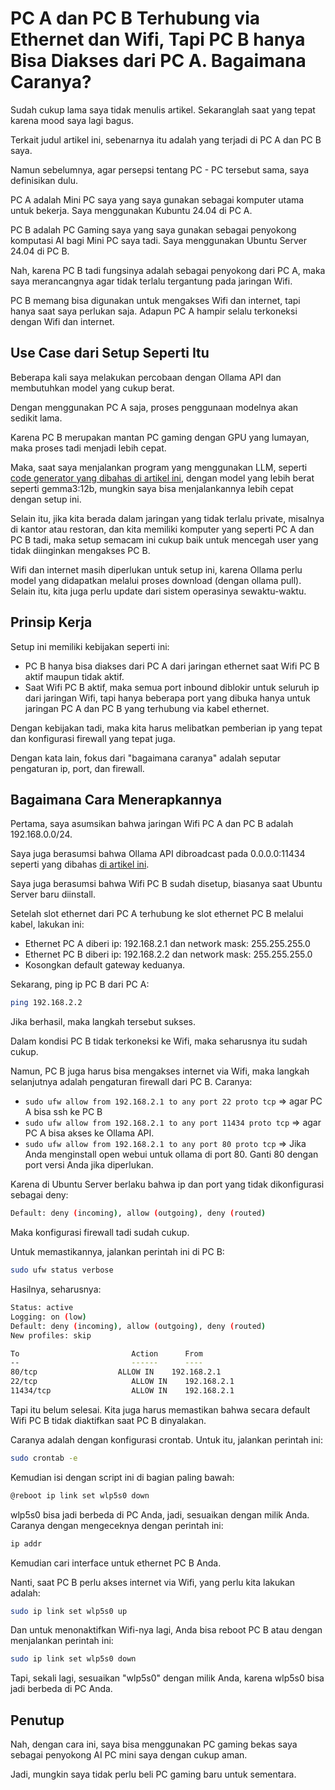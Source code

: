 # PC A dan PC B Terhubung via Ethernet dan Wifi, Tapi PC B hanya Bisa Diakses dari PC A. Bagaimana Caranya?

Sudah cukup lama saya tidak menulis artikel. Sekaranglah saat yang tepat karena mood saya lagi bagus.

Terkait judul artikel ini, sebenarnya itu adalah yang terjadi di PC A dan PC B saya.

Namun sebelumnya, agar persepsi tentang PC - PC tersebut sama, saya definisikan dulu.

PC A adalah Mini PC saya yang saya gunakan sebagai komputer utama untuk bekerja. Saya menggunakan Kubuntu 24.04 di PC A.

PC B adalah PC Gaming saya yang saya gunakan sebagai penyokong komputasi AI bagi Mini PC saya tadi. Saya menggunakan Ubuntu Server 24.04 di PC B.

Nah, karena PC B tadi fungsinya adalah sebagai penyokong dari PC A, maka saya merancangnya agar tidak terlalu tergantung pada jaringan Wifi.

PC B memang bisa digunakan untuk mengakses Wifi dan internet, tapi hanya saat saya perlukan saja. Adapun PC A hampir selalu terkoneksi dengan Wifi dan internet.

## Use Case dari Setup Seperti Itu

Beberapa kali saya melakukan percobaan dengan Ollama API dan membutuhkan model yang cukup berat.

Dengan menggunakan PC A saja, proses penggunaan modelnya akan sedikit lama.

Karena PC B merupakan mantan PC gaming dengan GPU yang lumayan, maka proses tadi menjadi lebih cepat.

Maka, saat saya menjalankan program yang menggunakan LLM, seperti [code generator yang dibahas di artikel ini](Membuat%20Bahasa%20Pemrograman%20Web%20yang%20Menggunakan%20Bahasa%20Manusia%20dengan%20LLM%20gemma3%3A1b.md), dengan model yang lebih berat seperti gemma3:12b, mungkin saya bisa menjalankannya lebih cepat dengan setup ini.

Selain itu, jika kita berada dalam jaringan yang tidak terlalu private, misalnya di kantor atau restoran, dan kita memiliki komputer yang seperti PC A dan PC B tadi, maka setup semacam ini cukup baik untuk mencegah user yang tidak diinginkan mengakses PC B.

Wifi dan internet masih diperlukan untuk setup ini, karena Ollama perlu model yang didapatkan melalui proses download (dengan ollama pull). Selain itu, kita juga perlu update dari sistem operasinya sewaktu-waktu.

## Prinsip Kerja

Setup ini memiliki kebijakan seperti ini:

-   PC B hanya bisa diakses dari PC A dari jaringan ethernet saat Wifi PC B aktif maupun tidak aktif.
-   Saat Wifi PC B aktif, maka semua port inbound diblokir untuk seluruh ip dari jaringan Wifi, tapi hanya beberapa port yang dibuka hanya untuk jaringan PC A dan PC B yang terhubung via kabel ethernet.

Dengan kebijakan tadi, maka kita harus melibatkan pemberian ip yang tepat dan konfigurasi firewall yang tepat juga.

Dengan kata lain, fokus dari "bagaimana caranya" adalah seputar pengaturan ip, port, dan firewall.

## Bagaimana Cara Menerapkannya

Pertama, saya asumsikan bahwa jaringan Wifi PC A dan PC B adalah 192.168.0.0/24.

Saya juga berasumsi bahwa Ollama API dibroadcast pada 0.0.0.0:11434 seperti yang dibahas [di artikel ini](Cerita%20Waktu%20Saya%20Ingin%20Coding%20Pakai%20LLM%20Lokal%20dengan%20VSCode%20(di%20Ubuntu%2024.04.2).md).

Saya juga berasumsi bahwa Wifi PC B sudah disetup, biasanya saat Ubuntu Server baru diinstall.

Setelah slot ethernet dari PC A terhubung ke slot ethernet PC B melalui kabel, lakukan ini:

-   Ethernet PC A diberi ip: 192.168.2.1 dan network mask: 255.255.255.0
-   Ethernet PC B diberi ip: 192.168.2.2 dan network mask: 255.255.255.0
-   Kosongkan default gateway keduanya.

Sekarang, ping ip PC B dari PC A:

```bash
ping 192.168.2.2
```

Jika berhasil, maka langkah tersebut sukses.

Dalam kondisi PC B tidak terkoneksi ke Wifi, maka seharusnya itu sudah cukup.

Namun, PC B juga harus bisa mengakses internet via Wifi, maka langkah selanjutnya adalah pengaturan firewall dari PC B. Caranya:

-   `sudo ufw allow from 192.168.2.1 to any port 22 proto tcp` => agar PC A bisa ssh ke PC B
-   `sudo ufw allow from 192.168.2.1 to any port 11434 proto tcp` => agar PC A bisa akses ke Ollama API.
-   `sudo ufw allow from 192.168.2.1 to any port 80 proto tcp` => Jika Anda menginstall open webui untuk ollama di port 80. Ganti 80 dengan port versi Anda jika diperlukan.

Karena di Ubuntu Server berlaku bahwa ip dan port yang tidak dikonfigurasi sebagai deny:

```bash
Default: deny (incoming), allow (outgoing), deny (routed)
```

Maka konfigurasi firewall tadi sudah cukup.

Untuk memastikannya, jalankan perintah ini di PC B:

```bash
sudo ufw status verbose
```

Hasilnya, seharusnya:

```bash
Status: active
Logging: on (low)
Default: deny (incoming), allow (outgoing), deny (routed)
New profiles: skip

To                         Action      From
--                         ------      ----     
80/tcp                  ALLOW IN    192.168.2.1               
22/tcp                     ALLOW IN    192.168.2.1               
11434/tcp                  ALLOW IN    192.168.2.1  
```

Tapi itu belum selesai. Kita juga harus memastikan bahwa secara default Wifi PC B tidak diaktifkan saat PC B dinyalakan.

Caranya adalah dengan konfigurasi crontab. Untuk itu, jalankan perintah ini:

```bash
sudo crontab -e
```

Kemudian isi dengan script ini di bagian paling bawah:

```bash
@reboot ip link set wlp5s0 down
```

wlp5s0 bisa jadi berbeda di PC Anda, jadi, sesuaikan dengan milik Anda. Caranya dengan mengeceknya dengan perintah ini:

```bash
ip addr
```

Kemudian cari interface untuk ethernet PC B Anda.

Nanti, saat PC B perlu akses internet via Wifi, yang perlu kita lakukan adalah:

```bash
sudo ip link set wlp5s0 up
```

Dan untuk menonaktifkan Wifi-nya lagi, Anda bisa reboot PC B atau dengan menjalankan perintah ini:

```bash
sudo ip link set wlp5s0 down
```

Tapi, sekali lagi, sesuaikan "wlp5s0" dengan milik Anda, karena wlp5s0 bisa jadi berbeda di PC Anda.

## Penutup

Nah, dengan cara ini, saya bisa menggunakan PC gaming bekas saya sebagai penyokong AI PC mini saya dengan cukup aman.

Jadi, mungkin saya tidak perlu beli PC gaming baru untuk sementara.